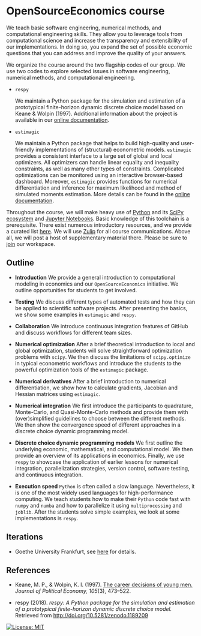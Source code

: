 # OpenSourceEconomics course

We teach basic software engineering, numerical methods, and computational engineering skills. They allow you to leverage tools from computational science and increase the transparency and extensibility of our implementations. In doing so, you expand the set of possible economic questions that you can address and improve the quality of your answers.

We organize the course around the two flagship codes of our group. We use two codes to explore selected issues in software engineering, numerical methods, and computational engineering.

* `respy`

  We maintain a Python package for the simulation and estimation of a prototypical finite-horizon dynamic discrete choice model based on Keane & Wolpin (1997). Additional information about the project is available in our [online documentation](https://respy.readthedocs.io).

* `estimagic`

  We maintain a Python package that helps to build high-quality and user-friendly implementations of (structural) econometric models. `estimagic` provides a consistent interface to a large set of global and local optimizers. All optimizers can handle linear equality and inequality constraints, as well as many other types of constraints. Complicated optimizations can be monitored using an interactive browser-based dashboard. Moreover, `estimagic` provides functions for numerical differentiation and inference for maximum likelihood and method of simulated moments estimation. More details can be found in the [online documentation](https://estimagic.readthedocs.io).

Throughout the course, we will make heavy use of [Python](https://www.python.org) and its [SciPy ecosystem](https://www.scipy.org) and [Jupyter Notebooks](https://jupyter.org). Basic knowledge of this toolchain is a prerequisite. There exist numerous introductory resources, and we provide a curated list [here](https://github.com/HumanCapitalAnalysis/general-resources).
We will use [Zulip](https://zulipchat.com/) for all course communications. Above all, we will post a host of supplementary material there. Please be sure to [join](https://ose.zulipchat.com/join/dw3ysawvg0dg3c92uwkf68c6) our workspace.

## Outline

- **Introduction** We provide a general introduction to computational modeling in economics and our `OpenSourceEconomics` initiative. We outline opportunities for students to get involved.

- **Testing** We discuss different types of automated tests and how they can be applied to scientific software projects. After presenting the basics, we show some examples in `estimagic` and `respy`.

- **Collaboration** We introduce continuous integration features of GitHub and discuss workflows for different team sizes.

- **Numerical optimization** After a brief theoretical introduction to local and global optimization, students will solve straightforward optimization problems with `scipy`.
We then discuss the limitations of `scipy.optimize` in typical econometric workflows and introduce the students to the powerful optimization tools of the `estimagic` package.

- **Numerical derivatives** After a brief introduction to numerical differentiation, we show how to calculate gradients, Jacobian and Hessian matrices using `estimagic`.

- **Numerical integration** We first introduce the participants to quadrature, Monte-Carlo, and Quasi-Monte-Carlo methods and provide them with (over)simplified guidelines to choose between the different methods. We then show the convergence speed of different approaches in a discrete choice dynamic programming model.

- **Discrete choice dynamic programming models** We first outline the underlying economic, mathematical, and computational model. We then provide an overview of its applications in economics. Finally, we use `respy` to showcase the application of earlier lessons for numerical integration, parallelization strategies, version control, software testing, and continuous integration.

- **Execution speed** `Python` is often called a slow language.
Nevertheless, it is one of the most widely used languages for high-performance computing. We teach students how to make their `Python` code fast with `numpy` and `numba` and how to parallelize it using `multiprocessing` and `joblib`. After the students solve simple examples, we look at some implementations is `respy`.

## Iterations

* Goethe University Frankfurt, see [here](https://github.com/OpenSourceEconomics/ose-course/blob/master/iterations/goethe-university-frankfurt/README.md) for details.

## References

* Keane, M. P., & Wolpin, K. I. (1997). [The career decisions of young men.](https://www.journals.uchicago.edu/doi/abs/10.1086/262080) *Journal of Political Economy, 105*(3), 473–522.

* respy (2018). *respy: A Python package for the simulation and estimation of a prototypical finite-horizon dynamic discrete choice model.* Retrieved from http://doi.org/10.5281/zenodo.1189209

[![License: MIT](https://img.shields.io/badge/License-MIT-blue.svg)](HumanCapitalAnalysis/student-project-template/blob/master/LICENSE)
